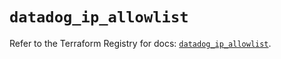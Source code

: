 # `datadog_ip_allowlist`

Refer to the Terraform Registry for docs: [`datadog_ip_allowlist`](https://registry.terraform.io/providers/datadog/datadog/3.39.0/docs/resources/ip_allowlist).
